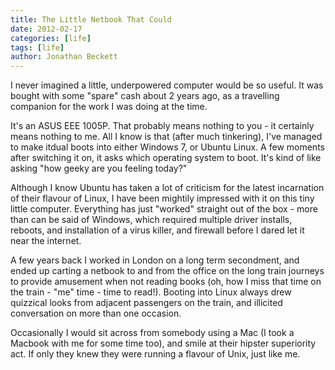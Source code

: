 ```yaml
---
title: The Little Netbook That Could
date: 2012-02-17
categories: [life]
tags: [life]
author: Jonathan Beckett
---
```


I never imagined a little, underpowered computer would be so useful. It was bought with some "spare" cash about 2 years ago, as a travelling companion for the work I was doing at the time.

It's an ASUS EEE 1005P. That probably means nothing to you - it certainly means nothing to me. All I know is that (after much tinkering), I've managed to make itdual boots into either Windows 7, or Ubuntu Linux. A few moments after switching it on, it asks which operating system to boot. It's kind of like asking "how geeky are you feeling today?"

Although I know Ubuntu has taken a lot of criticism for the latest incarnation of their flavour of Linux, I have been mightily impressed with it on this tiny little computer. Everything has just "worked" straight out of the box - more than can be said of Windows, which required multiple driver installs, reboots, and installation of a virus killer, and firewall before I dared let it near the internet.

A few years back I worked in London on a long term secondment, and ended up carting a netbook to and from the office on the long train journeys to provide amusement when not reading books (oh, how I miss that time on the train - "me" time - time to read!). Booting into Linux always drew quizzical looks from adjacent passengers on the train, and illicited conversation on more than one occasion.

Occasionally I would sit across from somebody using a Mac (I took a Macbook with me for some time too), and smile at their hipster superiority act. If only they knew they were running a flavour of Unix, just like me.